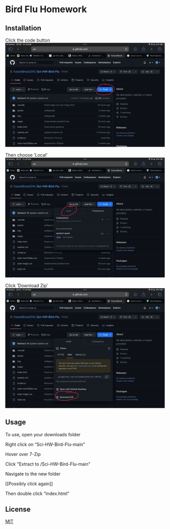 # Bird Flu Homework

## Installation
Click the code button
![Code Button](https://github.com/FutureShock314/Sci-HW-Bird-Flu/blob/main/README-Images/code.jpeg)

Then choose ‘Local’
![Local](https://github.com/FutureShock314/Sci-HW-Bird-Flu/blob/main/README-Images/local.jpeg)

Click ‘Download Zip’
![Zip](https://github.com/FutureShock314/Sci-HW-Bird-Flu/blob/main/README-Images/zip.jpeg)

## Usage
To use, open your downloads folder

Right click on “Sci-HW-Bird-Flu-main”

Hover over 7-Zip

Click "Extract to /Sci-HW-Bird-Flu-main"

Navigate to the new folder

[[Possibly click again]]

Then double click “index.html”

## License

[MIT](https://choosealicense.com/licenses/mit/)

